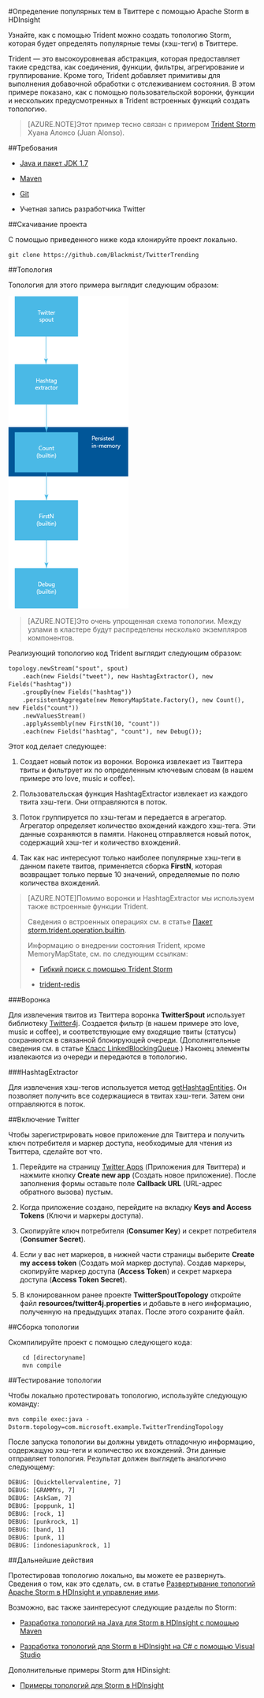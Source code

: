 <properties
   pageTitle="Определение популярных тем в Твиттере с помощью Apache Storm в HDInsight | Microsoft Azure"
   description="Узнайте, как с помощью Trident можно создать топологию Apache Storm, которая будет определять популярные темы в Твиттере на основании хэш-тегов."
   services="hdinsight"
   documentationCenter=""
   authors="Blackmist"
   manager="paulettm"
   editor="cgronlun"
	tags="azure-portal"/>

<tags
   ms.service="hdinsight"
   ms.devlang="java"
   ms.topic="article"
   ms.tgt_pltfrm="na"
   ms.workload="big-data"
   ms.date="12/04/2015"
   ms.author="larryfr"/>

#Определение популярных тем в Твиттере с помощью Apache Storm в HDInsight

Узнайте, как с помощью Trident можно создать топологию Storm, которая будет определять популярные темы (хэш-теги) в Твиттере.

Trident — это высокоуровневая абстракция, которая предоставляет такие средства, как соединения, функции, фильтры, агрегирование и группирование. Кроме того, Trident добавляет примитивы для выполнения добавочной обработки с отслеживанием состояния. В этом примере показано, как с помощью пользовательской воронки, функции и нескольких предусмотренных в Trident встроенных функций создать топологию.

> [AZURE.NOTE]Этот пример тесно связан с примером [Trident Storm](https://github.com/jalonsoramos/trident-storm) Хуана Алонсо (Juan Alonso).

##Требования

* <a href="http://www.oracle.com/technetwork/java/javase/downloads/index.html" target="_blank">Java и пакет JDK 1.7</a>

* <a href="http://maven.apache.org/what-is-maven.html" target="_blank">Maven</a>

* <a href="http://git-scm.com/" target="_blank">Git</a>

* Учетная запись разработчика Twitter

##Скачивание проекта

С помощью приведенного ниже кода клонируйте проект локально.

	git clone https://github.com/Blackmist/TwitterTrending

##Топология

Топология для этого примера выглядит следующим образом:

![топология](./media/hdinsight-storm-twitter-trending/trident.png)

> [AZURE.NOTE]Это очень упрощенная схема топологии. Между узлами в кластере будут распределены несколько экземпляров компонентов.

Реализующий топологию код Trident выглядит следующим образом:

	topology.newStream("spout", spout)
	    .each(new Fields("tweet"), new HashtagExtractor(), new Fields("hashtag"))
	    .groupBy(new Fields("hashtag"))
	    .persistentAggregate(new MemoryMapState.Factory(), new Count(), new Fields("count"))
	    .newValuesStream()
	    .applyAssembly(new FirstN(10, "count"))
		.each(new Fields("hashtag", "count"), new Debug());

Этот код делает следующее:

1. Создает новый поток из воронки. Воронка извлекает из Твиттера твиты и фильтрует их по определенным ключевым словам (в нашем примере это love, music и coffee).

2. Пользовательская функция HashtagExtractor извлекает из каждого твита хэш-теги. Они отправляются в поток.

3. Поток группируется по хэш-тегам и передается в агрегатор. Агрегатор определяет количество вхождений каждого хэш-тега. Эти данные сохраняются в памяти. Наконец отправляется новый поток, содержащий хэш-тег и количество вхождений.

4. Так как нас интересуют только наиболее популярные хэш-теги в данном пакете твитов, применяется сборка **FirstN**, которая возвращает только первые 10 значений, определяемые по полю количества вхождений.

> [AZURE.NOTE]Помимо воронки и HashtagExtractor мы используем также встроенные функции Trident.
>
> Сведения о встроенных операциях см. в статье <a href="https://storm.apache.org/apidocs/storm/trident/operation/builtin/package-summary.html" target="_blank">Пакет storm.trident.operation.builtin</a>.
>
> Информацию о внедрении состояния Trident, кроме MemoryMapState, см. по следующим ссылкам:
>
> * <a href="https://github.com/fhussonnois/storm-trident-elasticsearch" target="_blank">Гибкий поиск с помощью Trident Storm</a>
>
> * <a href="https://github.com/kstyrc/trident-redis" target="_blank">trident-redis</a>

###Воронка

Для извлечения твитов из Твиттера воронка **TwitterSpout** использует библиотеку <a href="http://twitter4j.org/en/" target="_blank">Twitter4j</a>. Создается фильтр (в нашем примере это love, music и coffee), и соответствующие ему входящие твиты (статусы) сохраняются в связанной блокирующей очереди. (Дополнительные сведения см. в статье <a href="http://docs.oracle.com/javase/7/docs/api/java/util/concurrent/LinkedBlockingQueue.html" target="_blank">Класс LinkedBlockingQueue</a>.) Наконец элементы извлекаются из очереди и передаются в топологию.

###HashtagExtractor

Для извлечения хэш-тегов используется метод <a href="http://twitter4j.org/javadoc/twitter4j/EntitySupport.html#getHashtagEntities--" target="_blank">getHashtagEntities</a>. Он позволяет получить все содержащиеся в твитах хэш-теги. Затем они отправляются в поток.

##Включение Twitter

Чтобы зарегистрировать новое приложение для Твиттера и получить ключ потребителя и маркер доступа, необходимые для чтения из Твиттера, сделайте вот что.

1. Перейдите на страницу <a href="https://apps.twitter.com" target="_blank">Twitter Apps</a> (Приложения для Твиттера) и нажмите кнопку **Create new app** (Создать новое приложение). После заполнения формы оставьте поле **Callback URL** (URL-адрес обратного вызова) пустым.

2. Когда приложение создано, перейдите на вкладку **Keys and Access Tokens** (Ключи и маркеры доступа).

3. Скопируйте ключ потребителя (**Consumer Key**) и секрет потребителя (**Consumer Secret**).

4. Если у вас нет маркеров, в нижней части страницы выберите **Create my access token** (Создать мой маркер доступа). Создав маркеры, скопируйте маркер доступа (**Access Token**) и секрет маркера доступа (**Access Token Secret**).

5. В клонированном ранее проекте **TwitterSpoutTopology** откройте файл **resources/twitter4j.properties** и добавьте в него информацию, полученную на предыдущих этапах. После этого сохраните файл.

##Сборка топологии

Скомпилируйте проект с помощью следующего кода:

		cd [directoryname]
		mvn compile

##Тестирование топологии

Чтобы локально протестировать топологию, используйте следующую команду:

	mvn compile exec:java -Dstorm.topology=com.microsoft.example.TwitterTrendingTopology

После запуска топологии вы должны увидеть отладочную информацию, содержащую хэш-теги и количество их вхождений. Эти данные отправляет топология. Результат должен выглядеть аналогично следующему:

	DEBUG: [Quicktellervalentine, 7]
	DEBUG: [GRAMMYs, 7]
	DEBUG: [AskSam, 7]
	DEBUG: [poppunk, 1]
	DEBUG: [rock, 1]
	DEBUG: [punkrock, 1]
	DEBUG: [band, 1]
	DEBUG: [punk, 1]
	DEBUG: [indonesiapunkrock, 1]

##Дальнейшие действия

Протестировав топологию локально, вы можете ее развернуть. Сведения о том, как это сделать, см. в статье [Развертывание топологий Apache Storm в HDInsight и управление ими](hdinsight-storm-deploy-monitor-topology.md).

Возможно, вас также заинтересуют следующие разделы по Storm:

* [Разработка топологий на Java для Storm в HDInsight с помощью Maven](hdinsight-storm-develop-java-topology.md)

* [Разработка топологий для Storm в HDInsight на C# с помощью Visual Studio](hdinsight-storm-develop-csharp-visual-studio-topology.md)

Дополнительные примеры Storm для HDinsight:

* [Примеры топологий для Storm в HDInsight](hdinsight-storm-example-topology.md)

<!---HONumber=AcomDC_1210_2015-->